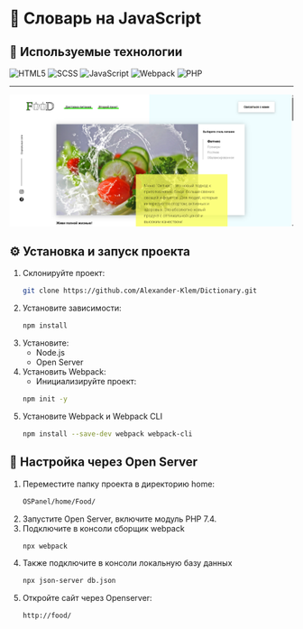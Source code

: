 # 📘 Словарь на JavaScript

## 🚀 Используемые технологии

![HTML5](https://img.shields.io/badge/-HTML5-e34f26?logo=html5&logoColor=white)
![SCSS](https://img.shields.io/badge/-SCSS-1572b6?logo=sass&logoColor=white)
![JavaScript](https://img.shields.io/badge/-JavaScript-f7df1e?logo=javascript&logoColor=black)
![Webpack](https://img.shields.io/badge/-Webpack-99d6f8?logo=webpack&logoColor=black)
![PHP](https://img.shields.io/badge/-php-99d6f8?logo=php&logoColor=black)

---
![Превью проекта](src/img/image.png)

## ⚙️ Установка и запуск проекта

1. Склонируйте проект:
   ```bash
   git clone https://github.com/Alexander-Klem/Dictionary.git
2. Установите зависимости:
   ```bash
   npm install
3. Установите:
    * Node.js   
    * Open Server
4. Установить Webpack:
    - Инициализируйте проект:
    ```bash
    npm init -y    
5. Установите Webpack и Webpack CLI
    ```bash
    npm install --save-dev webpack webpack-cli
## 🧰 Настройка через Open Server

1. Переместите папку проекта в директорию home:
    ```bash 
    OSPanel/home/Food/
2. Запустите Open Server, включите модуль PHP 7.4.
3. Подключите в консоли сборщик webpack 
    ```bash
    npx webpack
4. Также подключите в консоли локальную базу данных
    ```bash
    npx json-server db.json
5. Откройте сайт через Openserver:
    ```bash 
    http://food/

